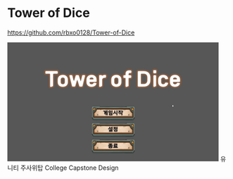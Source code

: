 # Tower of Dice

https://github.com/rbxo0128/Tower-of-Dice

<img src="https://github.com/rbxo0128/Tower-of-Dice/blob/main/Tower%20of%20Dice/Image/Main.jpg"  width="480" height="270"/>
 유니티 주사위탑
College Capstone Design
